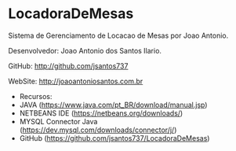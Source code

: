 # LocadoraDeMesas
Sistema de Gerenciamento de Locacao de Mesas por Joao Antonio.

Desenvolvedor: Joao Antonio dos Santos Ilario.

GitHub: http://github.com/jsantos737

WebSite: http://joaoantoniosantos.com.br

- Recursos:
 - JAVA (https://www.java.com/pt_BR/download/manual.jsp)
 - NETBEANS IDE (https://netbeans.org/downloads/)
 - MYSQL Connector Java (https://dev.mysql.com/downloads/connector/j/)
 - GitHub (https://github.com/jsantos737/LocadoraDeMesas)
